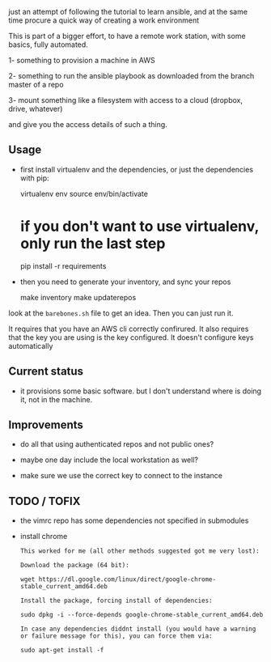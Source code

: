 just an attempt of following the tutorial to learn ansible, and at the same time procure a quick way of creating a work environment

This is part of a bigger effort, to have a remote work station, with some basics, fully automated.

1- something to provision a machine in AWS

2- something to run the ansible playbook as downloaded from the branch master of a repo

3- mount something like a filesystem with access to a cloud (dropbox, drive, whatever)

and give you the access details of such a thing. 

## Usage 

- first install virtualenv and the dependencies, or just the dependencies with pip:

    virtualenv env
    source env/bin/activate
    # if you don't want to use virtualenv, only run the last step
    pip install -r requirements

- then you need to generate your inventory, and sync your repos

    make inventory
    make updaterepos


look at the `barebones.sh` file to get an idea. Then you can just run it.

It requires that you have an AWS cli correctly confirured. It also requires that the key you are using is the key configured. 
It doesn't configure keys automatically


## Current status

- it provisions some basic software. but I don't understand where is doing it, not in the machine.

## Improvements

- do all that using authenticated repos and not public ones?

- maybe one day include the local workstation as well?

- make sure we use the correct key to connect to the instance


## TODO / TOFIX

- the vimrc repo has some dependencies not specified in submodules

- install chrome 
    

      This worked for me (all other methods suggested got me very lost):

      Download the package (64 bit):

      wget https://dl.google.com/linux/direct/google-chrome-stable_current_amd64.deb

      Install the package, forcing install of dependencies:

      sudo dpkg -i --force-depends google-chrome-stable_current_amd64.deb

      In case any dependencies diddnt install (you would have a warning or failure message for this), you can force them via:

      sudo apt-get install -f

